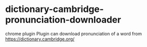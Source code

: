 # dictionary-cambridge-pronunciation-downloader
chrome plugin 
Plugin can download pronunciation of a word from https://dictionary.cambridge.org/
